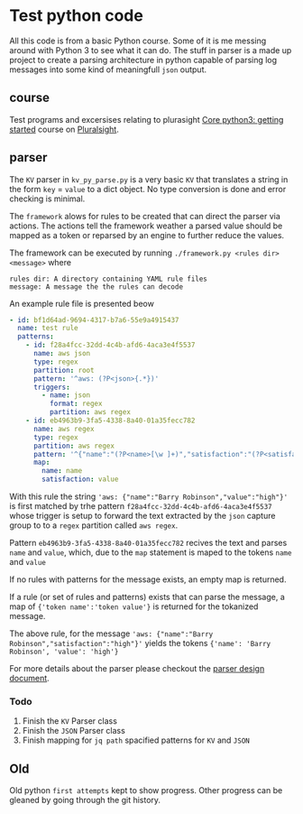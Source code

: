 # Test python code 

All this code is from a basic Python course. Some of it is me messing around with Python 3 to see what it can do. The stuff in parser is a made up project to create a parsing architecture in python capable of parsing log messages into some kind of meaningfull `json` output.

## course

Test programs and excersises relating to plurasight [Core python3: getting started](https://app.pluralsight.com/library/courses/getting-started-python-core/table-of-contents) course on [Pluralsight](https://app.pluralsight.com/library/). 
## parser

The `KV` parser in `kv_py_parse.py` is a very basic `KV` that translates a string in the form `key` = `value` to a dict object. No type conversion is done and error checking is minimal. 

The `framework` alows for rules to be created that can direct the parser via actions. The actions tell the framework weather a parsed value should be mapped as a token or reparsed by an engine to further reduce the values.

The framework can be executed by running `./framework.py <rules dir> <message>` where

    rules dir: A directory containing YAML rule files
    message: A message the the rules can decode

An example rule file is presented beow 

```yaml
- id: bf1d64ad-9694-4317-b7a6-55e9a4915437
  name: test rule
  patterns: 
    - id: f28a4fcc-32dd-4c4b-afd6-4aca3e4f5537
      name: aws json
      type: regex 
      partition: root
      pattern: '^aws: (?P<json>{.*})'
      triggers:
        - name: json
          format: regex
          partition: aws regex
    - id: eb4963b9-3fa5-4338-8a40-01a35fecc782
      name: aws regex
      type: regex
      partition: aws regex
      pattern: '^{"name":"(?P<name>[\w ]+)","satisfaction":"(?P<satisfaction>[\w ]+)"}'
      map:
        name: name
        satisfaction: value
```

With this rule the string `'aws: {"name":"Barry Robinson","value":"high"}'` is first matched by trhe pattern `f28a4fcc-32dd-4c4b-afd6-4aca3e4f5537` whose trigger is setup to forward the text extracted by the `json` capture group to to a `regex` partition called `aws regex`. 

Pattern `eb4963b9-3fa5-4338-8a40-01a35fecc782` recives the text and parses `name` and `value`, which, due to the `map` statement is maped to the tokens `name` and `value`

If no rules with patterns for the message exists, an empty map is returned. 

If a rule (or set of rules and patterns) exists that can parse the message, a map of `{'token name':'token value'}` is returned for the tokanized message. 

The above rule, for the message `'aws: {"name":"Barry Robinson","satisfaction":"high"}'` yields the tokens `{'name': 'Barry Robinson', 'value': 'high'}`

For more details about the parser please checkout the [parser design document](parser/docs/design.md).


### Todo 

1. Finish the `KV` Parser class 
2. Finish the `JSON` Parser class
3. Finish mapping for `jq path` spacified patterns for `KV` and `JSON`  

## Old 

Old python `first attempts` kept to show progress. Other progress can be gleaned by going through the git history.